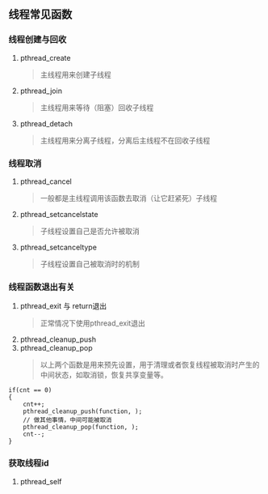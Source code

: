 ## 线程常见函数
### 线程创建与回收
1. pthread_create
   >主线程用来创建子线程
2. pthread_join
   >主线程用来等待（阻塞）回收子线程
3. pthread_detach
   >主线程用来分离子线程，分离后主线程不在回收子线程
### 线程取消
1. pthread_cancel
   > 一般都是主线程调用该函数去取消（让它赶紧死）子线程
2. pthread_setcancelstate
   > 子线程设置自己是否允许被取消
3. pthread_setcanceltype
   > 子线程设置自己被取消时的机制
### 线程函数退出有关
1. pthread_exit 与 return退出
   > 正常情况下使用pthread_exit退出
2. pthread_cleanup_push
3. pthread_cleanup_pop
   > 以上两个函数是用来预先设置，用于清理或者恢复线程被取消时产生的中间状态，如取消锁，恢复共享变量等。
```
if(cnt == 0)
{
    cnt++;
    pthread_cleanup_push(function, );
    // 做其他事情，中间可能被取消
    pthread_cleanup_pop(function, );
    cnt--;
}
```
### 获取线程id
1. pthread_self
